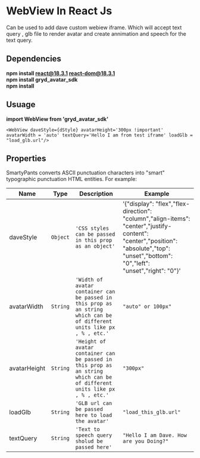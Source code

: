 # WebView In React Js
Can be used to add dave custom webiew iframe. Which will accept text query , glb file to render avatar and create annimation and speech for the text query.


## Dependencies
**npm install react@18.3.1 react-dom@18.3.1**<br>
**npm install gryd_avatar_sdk**<br>
**npm install**<br>

## Usuage
**import WebView from 'gryd_avatar_sdk'**


```<WebView daveStyle={dStyle} avatarHeight='300px !important' avatarWidth = 'auto' textQuery='Hello I am from test iframe' loadGlb = "load_glb.url"/>```


## Properties

SmartyPants converts ASCII punctuation characters into "smart" typographic punctuation HTML entities. For example:

|  Name              |Type                          |  Description              |Example                         |
|----------------|----------------|-------------------------------|-----------------------------|
|daveStyle|`Object`            |`'CSS styles can be passed in this prop as an object'`            |'{"display":  "flex","flex-direction":  "column","align-items":  "center","justify-content":  "center","position":  "absolute","top":  "unset","bottom":  "0","left":  "unset","right":  "0"}'            |
|avatarWidth|`String`            | `'Width of avatar container can be passed in this prop as an string which can be of different units like px , % , etc.'`         |`"auto" or 100px"`
|avatarHeight|`String`            | `'Height of avatar container can be passed in this prop as an string which can be of different units like px , % , etc.'`         |`"300px"`       
|loadGlb|`String`            | `'GLB url can be passed here to load the avatar'`         |`"load_this_glb.url"` 
|textQuery|`String`            | `'Text to speech query sholud be passed here'`         |`"Hello I am Dave. How are you Doing?"` |




